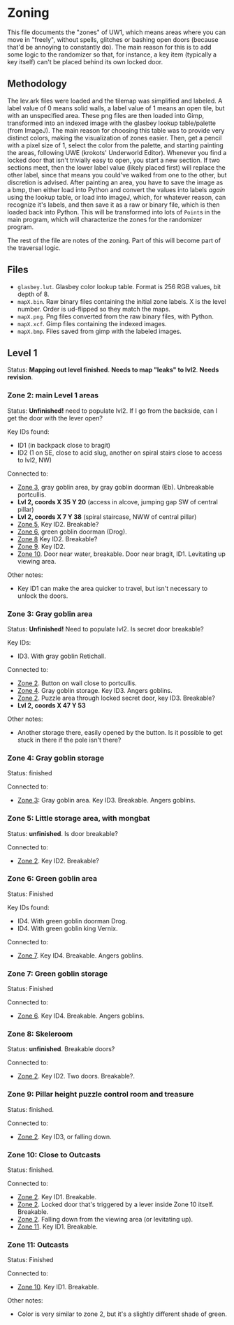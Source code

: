 # Zoning

This file documents the "zones" of UW1, which means areas where you can move in "freely", without spells, glitches or bashing open doors (because that'd be annoying to constantly do). The main reason for this is to add some logic to the randomizer so that, for instance, a key item (typically a key itself) can't be placed behind its own locked door.

## Methodology

The lev.ark files were loaded and the tilemap was simplified and labeled. A label value of 0 means solid walls, a label value of 1 means an open tile, but with an unspecified area. These png files are then loaded into Gimp, transformed into an indexed image with the glasbey lookup table/palette (from ImageJ). The main reason for choosing this table was to provide very distinct colors, making the visualization of zones easier. Then, get a pencil with a pixel size of 1, select the color from the palette, and starting painting the areas, following UWE (krokots' Underworld Editor). Whenever you find a locked door that isn't trivially easy to open, you start a new section. If two sections meet, then the lower label value (likely placed first) will replace the other label, since that means you could've walked from one to the other, but discretion is advised. After painting an area, you have to save the image as a bmp, then either load into Python and convert the values into labels *again* using the lookup table, or load into imageJ, which, for whatever reason, can recognize it's labels, and then save it as a raw or binary file, which is then loaded back into Python. This will be transformed into lots of `Point`s in the main program, which will characterize the zones for the randomizer program.

The rest of the file are notes of the zoning. Part of this will become part of the traversal logic.

## Files

* `glasbey.lut`. Glasbey color lookup table. Format is 256 RGB values, bit depth of 8.
* `mapX.bin`. Raw binary files containing the initial zone labels. X is the level number. Order is ud-flipped so they match the maps.
* `mapX.png`. Png files converted from the raw binary files, with Python.
* `mapX.xcf`. Gimp files containing the indexed images.
* `mapX.bmp`. Files saved from gimp with the labeled images.

## Level 1

Status: **Mapping out level finished**. **Needs to map "leaks" to lvl2**. **Needs revision**.

### Zone 2: main Level 1 areas

Status: **Unfinished!** need to populate lvl2. If I go from the backside, can I get the door with the lever open?

Key IDs found:
* ID1 (in backpack close to bragit)
* ID2 (1 on SE, close to acid slug, another on spiral stairs close to access to lvl2, NW)

Connected to:
* [Zone 3](#zone-3-gray-goblin-area), gray goblin area, by gray goblin doorman (Eb). Unbreakable portcullis.
* **Lvl 2, coords X 35 Y 20** (access in alcove, jumping gap SW of central pillar)
* **Lvl 2, coords X 7  Y 38** (spiral staircase, NWW of central pillar)
* [Zone 5](#zone-5-little-storage-area-with-mongbat), Key ID2. Breakable?
* [Zone 6](#zone-6-green-goblin-area), green goblin doorman (Drog).
* [Zone 8](#zone-8-skeleroom) Key ID2. Breakable?
* [Zone 9](#zone-9-pillar-height-puzzle-control-room-and-treasure). Key ID2.
* [Zone 10](#zone-10-close-to-outcasts). Door near water, breakable. Door near bragit, ID1. Levitating up viewing area.

Other notes:

* Key ID1 can make the area quicker to travel, but isn't necessary to unlock the doors.


### Zone 3: Gray goblin area

Status: **Unfinished!** Need to populate lvl2. Is secret door breakable?

Key IDs:
* ID3. With gray goblin Retichall.

Connected to:
* [Zone 2](#zone-2-main-level-1-areas). Button on wall close to portcullis.
* [Zone 4](#zone-4-gray-goblin-storage). Gray goblin storage. Key ID3. Angers goblins.
* [Zone 2](#zone-2-main-level-1-areas). Puzzle area through locked secret door, key ID3. Breakable?
* **Lvl 2, coords X 47 Y 53**

Other notes: 
* Another storage there, easily opened by the button. Is it possible to get stuck in there if the pole isn't there?

### Zone 4: Gray goblin storage

Status: finished

Connected to:
* [Zone 3](#zone-3-gray-goblin-area): Gray goblin area. Key ID3. Breakable. Angers goblins.

### Zone 5: Little storage area, with mongbat

Status: **unfinished**. Is door breakable?

Connected to:
* [Zone 2](#zone-2-main-level-1-areas). Key ID2. Breakable?

### Zone 6: Green goblin area

Status: Finished

Key IDs found:

* ID4. With green goblin doorman Drog.
* ID4. With green goblin king Vernix.

Connected to:
* [Zone 7](#zone-7-green-goblin-storage). Key ID4. Breakable. Angers goblins.

### Zone 7: Green goblin storage

Status: Finished

Connected to:
* [Zone 6](#zone-6-green-goblin-area). Key ID4. Breakable. Angers goblins.

### Zone 8: Skeleroom

Status: **unfinished**. Breakable doors?

Connected to:
* [Zone 2](#zone-2-main-level-1-areas). Key ID2. Two doors. Breakable?.

### Zone 9: Pillar height puzzle control room and treasure

Status: finished.

Connected to:

* [Zone 2](#zone-2-main-level-1-areas). Key ID3, or falling down.

### Zone 10: Close to Outcasts

Status: finished.

Connected to:

* [Zone 2](#zone-2-main-level-1-areas). Key ID1. Breakable.
* [Zone 2](#zone-2-main-level-1-areas). Locked door that's triggered by a lever inside Zone 10 itself. Breakable.
* [Zone 2](#zone-2-main-level-1-areas). Falling down from the viewing area (or levitating up).
* [Zone 11](#zone-11-outcasts). Key ID1. Breakable.

### Zone 11: Outcasts

Status: Finished

Connected to:
* [Zone 10](#zone-10-close-to-outcasts). Key ID1. Breakable.

Other notes:
* Color is very similar to zone 2, but it's a slightly different shade of green.